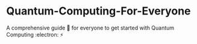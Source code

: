 # Quantum-Computing-For-Everyone
A comprehensive guide :book: for everyone to get started with Quantum Computing :electron: :zap:
